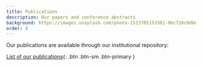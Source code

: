 ```yaml
---
title: Publications
description: Our papers and conference abstracts
background: https://images.unsplash.com/photo-1513705153361-9bc726c8db67?ixlib=rb-1.2.1&ixid=eyJhcHBfaWQiOjEyMDd9&auto=format&fit=crop&w=1500&q=80
order: 4
---
```


Our publications are available through our institutional repository:

[List of our publications](https://pureportal.inbo.be/en/organisations/open-science-lab-for-biodiversity/publications/){: .btn .btn-sm .btn-primary }
